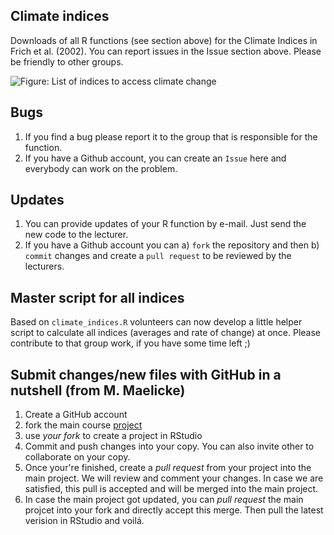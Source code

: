 ## Climate indices

Downloads of all R functions (see section above) for the Climate Indices in Frich et al. (2002).
You can report issues in the Issue section above. Please be friendly to other groups.

![Figure: List of indices to access climate change](frich_index.png)

## Bugs
 1. If you find a bug please report it to the group that is responsible for the function.
 2. If you have a Github account, you can create an `Issue` here and everybody can work on the problem.

## Updates

 1. You can provide updates of your R function by e-mail. Just send the new code to the lecturer.
 2. If you have a Github account you can a) `fork` the repository and then b) `commit` changes and create a `pull request` to be reviewed by the lecturers.
 
## Master script for all indices

Based on `climate_indices.R` volunteers can now develop a little helper script to calculate all indices (averages and rate of change) at once. Please contribute to that group work, if you have some time left ;)

## Submit changes/new files with GitHub in a nutshell (from M. Maelicke)
  1. Create a GitHub account 
  2. fork the main course [project](https://github.com/modche/datacourse2018)
  3. use *your fork* to create a project in RStudio
  4. Commit and push changes into your copy. You can also invite other to collaborate on your copy.
  5. Once your're finished, create a *pull request* from your project into the main project. We will review and comment your changes. In case we are satisfied, this pull is accepted and will be merged into the main project.
  6. In case the main project got updated, you can *pull request* the main projcet into your fork and directly accept this merge. Then pull the latest verision in RStudio and voilá.
 
